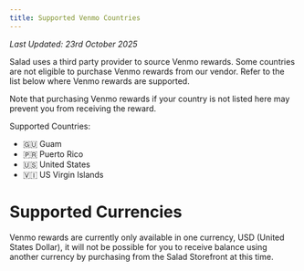 ```yaml
---
title: Supported Venmo Countries
---
```


_Last Updated: 23rd October 2025_

Salad uses a third party provider to source Venmo rewards. Some countries are not eligible to purchase Venmo rewards
from our vendor. Refer to the list below where Venmo rewards are supported.

Note that purchasing Venmo rewards if your country is not listed here may prevent you from receiving the reward.

Supported Countries:

- 🇬🇺 Guam
- 🇵🇷 Puerto Rico
- 🇺🇸 United States
- 🇻🇮 US Virgin Islands

# Supported Currencies

Venmo rewards are currently only available in one currency, USD (United States Dollar), it will not be possible for you
to receive balance using another currency by purchasing from the Salad Storefront at this time.
